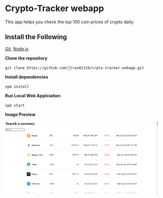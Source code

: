 # Crypto-Tracker webapp

This app helps you check the top 100 coin prices of crypto daily. 


## Install the Following

[Git](https://git-scm.com/downloads), [Node.js](https://nodejs.org/en/download/)

**Clone the repository**

`git clone https://github.com/jtran81124/crpto-tracker-webapp.git`

**Install dependencies**

`npm install`

**Run Local Web Applciation**

`npm start`




**Image Preview**

![preview](images/preview1.png)